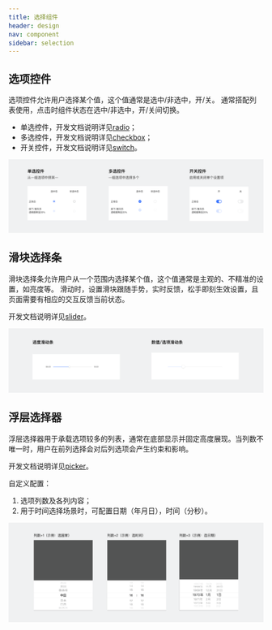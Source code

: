 ```yaml
---
title: 选择组件
header: design
nav: component
sidebar: selection
---
```

## 选项控件
选项控件允许用户选择某个值，这个值通常是选中/非选中，开/关。
通常搭配列表使用，点击时组件状态在选中/非选中，开/关间切换。
- 单选控件，开发文档说明详见<a href="https://smartprogram.baidu.com/docs/develop/component/formlist/#radio/"  target="_blank">radio</a>；
- 多选控件，开发文档说明详见<a href="https://smartprogram.baidu.com/docs/develop/component/formlist/#checkbox/"  target="_blank">checkbox</a>；
- 开关控件，开发文档说明详见<a href="https://smartprogram.baidu.com/docs/develop/component/formlist/#switch/" target="_blank">switch</a>。
<div class="m-doc-custom-examples">
	<div class="m-doc-custom-examples-correct ">
		<img src="../../../img/design/component/selection/1.png">
	</div>
</div>

## 滑块选择条
滑块选择条允许用户从一个范围内选择某个值，这个值通常是主观的、不精准的设置，如亮度等。
滑动时，设置滑块跟随手势，实时反馈，松手即刻生效设置，且页面需要有相应的交互反馈当前状态。

开发文档说明详见<a href="https://smartprogram.baidu.com/docs/develop/component/formlist/#slider/" target="_blank">slider</a>。

<div class="m-doc-custom-examples">
	<div class="m-doc-custom-examples-correct ">
		<img src="../../../img/design/component/selection/2.png">
	</div>
</div>

## 浮层选择器
浮层选择器用于承载选项较多的列表，通常在底部显示并固定高度展现。当列数不唯一时，用户在前列选择会对后列选项会产生约束和影响。

开发文档说明详见<a href="https://smartprogram.baidu.com/docs/develop/component/formlist/#picker/" target="_blank">picker</a>。

自定义配置：
1. 选项列数及各列内容；
2. 用于时间选择场景时，可配置日期（年月日），时间（分秒）。
<div class="m-doc-custom-examples">
	<div class="m-doc-custom-examples-correct ">
		<img src="../../../img/design/component/selection/3.png">
	</div>
</div>
